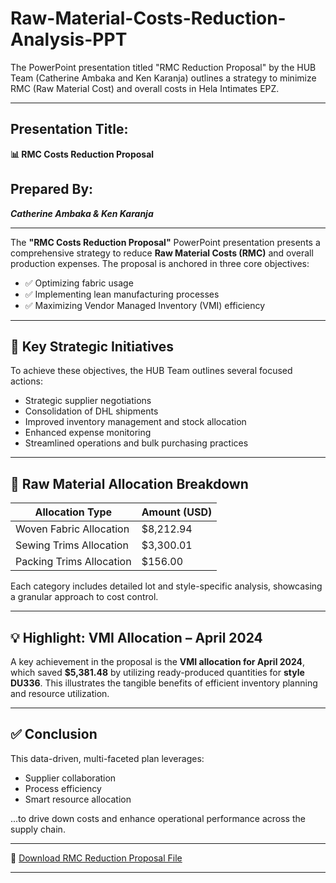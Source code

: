 # Raw-Material-Costs-Reduction-Analysis-PPT
The PowerPoint presentation titled "RMC Reduction Proposal" by the HUB Team (Catherine Ambaka and Ken Karanja) outlines a strategy to minimize RMC (Raw Material Cost) and overall costs in Hela Intimates EPZ.

---
## Presentation Title:  
**📊 RMC Costs Reduction Proposal**

## Prepared By:  
***Catherine Ambaka & Ken Karanja***

---

The **"RMC Costs Reduction Proposal"** PowerPoint presentation presents a comprehensive strategy to reduce **Raw Material Costs (RMC)** and overall production expenses. The proposal is anchored in three core objectives:

- ✅ Optimizing fabric usage  
- ✅ Implementing lean manufacturing processes  
- ✅ Maximizing Vendor Managed Inventory (VMI) efficiency

---

## 🔧 Key Strategic Initiatives

To achieve these objectives, the HUB Team outlines several focused actions:

- Strategic supplier negotiations  
- Consolidation of DHL shipments  
- Improved inventory management and stock allocation  
- Enhanced expense monitoring  
- Streamlined operations and bulk purchasing practices

---

## 🧾 Raw Material Allocation Breakdown

| Allocation Type          | Amount (USD) |
|--------------------------|--------------|
| Woven Fabric Allocation  | $8,212.94    |
| Sewing Trims Allocation  | $3,300.01    |
| Packing Trims Allocation | $156.00      |

Each category includes detailed lot and style-specific analysis, showcasing a granular approach to cost control.

---

## 💡 Highlight: VMI Allocation – April 2024

A key achievement in the proposal is the **VMI allocation for April 2024**, which saved **$5,381.48** by utilizing ready-produced quantities for **style DU336**. This illustrates the tangible benefits of efficient inventory planning and resource utilization.

---

## ✅ Conclusion

This data-driven, multi-faceted plan leverages:

- Supplier collaboration  
- Process efficiency  
- Smart resource allocation  

...to drive down costs and enhance operational performance across the supply chain.

---
📁 [Download RMC Reduction Proposal File](RMC-costs-reduction-proposal.pptx)

---
